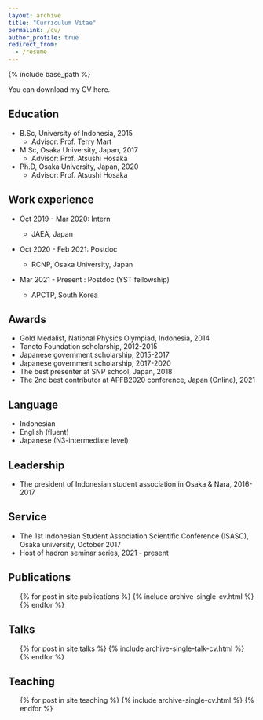 ```yaml
---
layout: archive
title: "Curriculum Vitae"
permalink: /cv/
author_profile: true
redirect_from:
  - /resume
---
```


{% include base_path %}

You can download my CV here.


## Education
* B.Sc, University of Indonesia, 2015 
  * Advisor: Prof. Terry Mart
* M.Sc, Osaka University, Japan, 2017 
  * Advisor: Prof. Atsushi Hosaka
* Ph.D, Osaka University, Japan, 2020 
  * Advisor: Prof. Atsushi Hosaka

## Work experience

* Oct 2019 - Mar 2020: Intern
  * JAEA, Japan
  
* Oct 2020 - Feb 2021: Postdoc
  * RCNP, Osaka University, Japan

* Mar 2021 - Present : Postdoc (YST fellowship)
  * APCTP, South Korea

## Awards
* Gold Medalist, National Physics Olympiad, Indonesia, 2014
* Tanoto Foundation scholarship, 2012-2015
* Japanese government scholarship, 2015-2017
* Japanese government scholarship, 2017-2020
* The best presenter at SNP school, Japan, 2018
* The 2nd best contributor at APFB2020 conference, Japan (Online), 2021

## Language
* Indonesian
* English (fluent)
* Japanese (N3-intermediate level) 

## Leadership
* The president of Indonesian student association in Osaka & Nara, 2016-2017

## Service
* The 1st Indonesian Student Association Scientific Conference (ISASC), Osaka university, October 2017
* Host of hadron seminar series, 2021 - present

## Publications
  <ul>{% for post in site.publications %}
    {% include archive-single-cv.html %}
  {% endfor %}</ul>
  
## Talks
  <ul>{% for post in site.talks %}
    {% include archive-single-talk-cv.html %}
  {% endfor %}</ul>
  
## Teaching
  <ul>{% for post in site.teaching %}
    {% include archive-single-cv.html %}
  {% endfor %}</ul>
